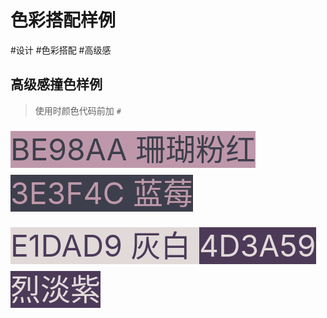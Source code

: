 # 色彩搭配样例

#设计 #色彩搭配 #高级感

## 高级感撞色样例

> 使用时颜色代码前加 `#`

<font size=20 style="background: #BE98AA; color: #3E3F4C"> BE98AA 珊瑚粉红</font><font size=20 style="background: #3E3F4C; color: #BE98AA"> 3E3F4C 蓝莓 </font>

<font size=20 style="background: #E1DAD9; color: #4D3A59"> E1DAD9 灰白 </font><font size=20 style="background: #4D3A59; color: #E1DAD9"> 4D3A59 烈淡紫 </font>
